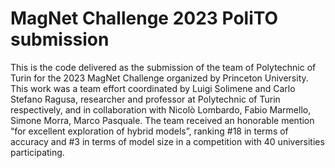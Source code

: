 # MagNet Challenge 2023 PoliTO submission

This is the code delivered as the submission of the team of Polytechnic of Turin for the 2023 MagNet Challenge organized by Princeton University. This work was a team effort coordinated by Luigi Solimene and Carlo Stefano Ragusa, researcher and professor at Polytechnic of Turin respectively, and in collaboration with Nicolò Lombardo, Fabio Marmello, Simone Morra, Marco Pasquale. The team received an honorable mention “for excellent exploration of hybrid models”, ranking #18 in terms of accuracy and #3 in terms of model size in a competition with 40 universities participating.
